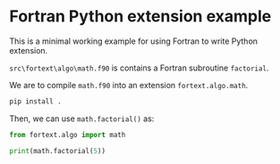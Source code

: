 # Fortran Python extension example

This is a minimal working example for using Fortran to write Python extension.

`src\fortext\algo\math.f90` is contains a Fortran subroutine `factorial`.

We are to compile `math.f90` into an extension `fortext.algo.math`.

```bash
pip install .
```

Then, we can use `math.factorial()` as:

```python
from fortext.algo import math

print(math.factorial(5))
```
